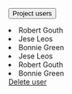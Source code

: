 <Button onclick={dropdown.toggle}>Project users<ChevronDownOutline class="ms-2 h-6 w-6 text-white dark:text-white" /></Button>
<div class="relative">
  <Dropdown {dropdownStatus} {closeDropdown} params={transitionParams} class="absolute -left-[170px] top-[40px] overflow-y-auto p-2 pb-3 text-sm">
    <div class="relative">
      <DropdownHeader>
        <div class="p-0">
          <Search size="md" class="pl-8" />
        </div>
      </DropdownHeader>
      <DropdownUl>
        <li class="rounded p-2 hover:bg-gray-100 dark:hover:bg-gray-600">
          <Checkbox>Robert Gouth</Checkbox>
        </li>
        <li class="rounded p-2 hover:bg-gray-100 dark:hover:bg-gray-600">
          <Checkbox>Jese Leos</Checkbox>
        </li>
        <li class="rounded p-2 hover:bg-gray-100 dark:hover:bg-gray-600">
          <Checkbox checked>Bonnie Green</Checkbox>
        </li>
        <li class="rounded p-2 hover:bg-gray-100 dark:hover:bg-gray-600">
          <Checkbox>Jese Leos</Checkbox>
        </li>
        <li class="rounded p-2 hover:bg-gray-100 dark:hover:bg-gray-600">
          <Checkbox>Robert Gouth</Checkbox>
        </li>
        <li class="rounded p-2 hover:bg-gray-100 dark:hover:bg-gray-600">
          <Checkbox>Bonnie Green</Checkbox>
        </li>
      </DropdownUl>
    </div>
    <DropdownFooter>
      <a href="/" class="-mb-1 flex items-center bg-gray-50 p-3 text-sm font-medium text-red-600 hover:bg-gray-100 hover:underline dark:bg-gray-700 dark:text-red-500 dark:hover:bg-gray-600">
        <UserRemoveSolid class="me-1 h-5 w-5" />Delete user
      </a>
    </DropdownFooter>
  </Dropdown>
</div>